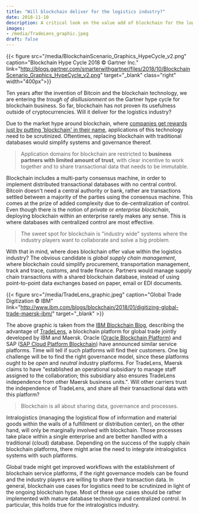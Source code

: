 ```yaml
---
title: "Will blockchain deliver for the logistics industry?"
date: 2018-11-10
description: A critical look on the value add of blockchain for the logistics industry.
images:
- /media/TradeLens_graphic.jpeg
draft: false
---
```


{{< figure src="/media/BlockchainScenario_Graphics_HypeCycle_v2.png" caption="Blockchain Hype Cycle 2018 &copy; Gartner Inc." link="http://blogs.gartner.com/smarterwithgartner/files/2018/10/BlockchainScenario_Graphics_HypeCycle_v2.png" target="_blank" class="right" width="400px">}}

Ten years after the invention of Bitcoin and the blockchain technology, we are entering the *trough of disillusionment* on the Gartner hype cycle for blockchain business. So far, blockchain has not proven its usefulness outside of cryptocurrencies. Will it deliver for the logistics industry?

Due to the market hype around blockchain, where [companies get rewards just by putting 'blockchain' in their name][blockchain_rewards], applications of this technology need to be scrutinized. Oftentimes, replacing blockchain with traditional databases would simplify systems and governance thereof.

> Application domains for blockchain are restricted to **business partners with limited amount of trust**, with clear incentive to work together and to share transactional data that needs to be immutable.

Blockchain includes a multi-party consensus machine, in order to implement distributed transactional databases with no central control. Bitcoin doesn't need a central authority or bank, rather are transactions settled between a majority of the parties using the consensus machine. This comes at the prize of added complexity due to de-centralization of control. Even though there is the notion of *private* or *enterprise blockchain*, deploying blockchain within an enterprise rarely makes any sense. This is where databases with centralized control are most effective.

> The sweet spot for blockchain is "industry wide" systems where the industry players want to collaborate and solve a big problem.

With that in mind, where does blockchain offer value within the logistics industry? The obvious candidate is *global supply chain management*, where blockchain could simplify procurement, transportation management, track and trace, customs, and trade finance. Partners would manage supply chain transactions with a shared blockchain database, instead of using point-to-point data exchanges based on paper, email or EDI documents.

{{< figure src="/media/TradeLens_graphic.jpeg" caption="Global Trade Digitization &copy; IBM" link="http://www.ibm.com/blogs/blockchain/2018/01/digitizing-global-trade-maersk-ibm/" target="_blank" >}}

The above graphic is taken from the [IBM Blockchain Blog][ibm_blog], describing the advantage of [TradeLens][ibm_tradelens], a blockchain platform for global trade jointly developed by IBM and Maersk. Oracle ([Oracle Blockchain Platform][oracle_blockchain]) and SAP ([SAP Cloud Platform Blockchain][sap_blockchain]) have announced similar service platforms. Time will tell if such platforms will find their customers. One big challenge will be to find the right governance model, since these platforms ought to be *open* and *neutral* industry platforms. For TradeLens, Maersk claims to have "established an operational subsidiary to manage staff assigned to the collaboration; this subsidiary also ensures TradeLens independence from other Maersk business units.". Will other carriers trust the independence of TradeLens, and share all their transactional data with this platform?

> Blockchain is all about sharing data, governance and processes.

Intralogistics (managing the logistical flow of information and material goods within the walls of a fulfillment or distribution center), on the other hand, will only be marginally involved with blockchain. Those processes take place within a single enterprise and are better handled with a traditional (cloud) database. Depending on the success of the supply chain blockchain platforms, there might arise the need to integrate intralogistics systems with such platforms.

Global trade might get improved workflows with the establishment of blockchain service platforms, if the right governance models can be found and the industry players are willing to share their transaction data. In general, blockchain use cases for logistics need to be scrutinized in light of the ongoing blockchain hype. Most of these use cases should be rather implemented with mature database technology and centralized control. In particular, this holds true for the intralogistics industry.

[blockchain_rewards]: https://qz.com/1175701/putting-bitcoin-or-blockchain-in-a-company-name-is-sometimes-enough-for-a-pop-on-the-stock-market/
[ibm_blog]: https://www.ibm.com/blogs/blockchain/
[ibm_tradelens]: https://www.tradelens.com/
[oracle_blockchain]: https://www.oracle.com/cloud/blockchain/
[sap_blockchain]: https://www.sap.com/products/leonardo/blockchain.html
